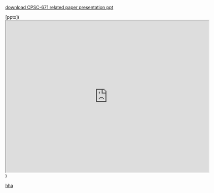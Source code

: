 [download CPSC-671 related paper presentation ppt](https://drive.google.com/uc?export=download&id=0B0CvXTlo6UncNnExX0R3NWN1UWM)

[pptx](<iframe src="https://drive.google.com/file/d/0B0CvXTlo6Uncck5sVGI2cWxkUlE/preview" width="640" height="480"></iframe>)

[hha](https://drive.google.com/uc?export=download&id=0B0CvXTlo6Uncck5sVGI2cWxkUlE)
